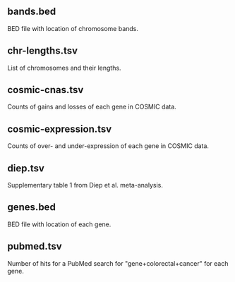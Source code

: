 bands.bed
---------
BED file with location of chromosome bands.

chr-lengths.tsv
---------------
List of chromosomes and their lengths.

cosmic-cnas.tsv
---------------
Counts of gains and losses of each gene in COSMIC data.

cosmic-expression.tsv
---------------------
Counts of over- and under-expression of each gene in COSMIC data.

diep.tsv
--------
Supplementary table 1 from Diep et al. meta-analysis.

genes.bed
---------
BED file with location of each gene.

pubmed.tsv
----------
Number of hits for a PubMed search for "gene+colorectal+cancer" for each gene.
